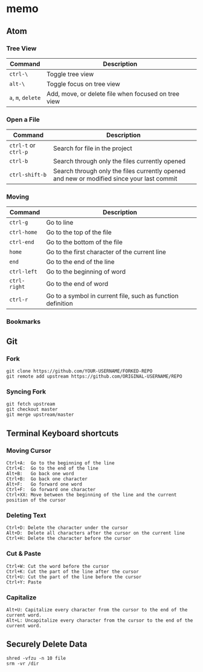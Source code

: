 # memo

## Atom

### Tree View
| Command | Description |
| --- | --- |
| `ctrl-\` | Toggle tree view |
| `alt-\` | Toggle focus on tree view|
| `a`, `m`, `delete` | Add, move, or delete file when focused on tree view|

### Open a File
| Command | Description |
| --- | --- |
| `ctrl-t` or `ctrl-p` | Search for file in the project |
| `ctrl-b` | Search through only the files currently opened |
| `ctrl-shift-b` | Search through only the files currently opened and new or modified since your last commit |

### Moving
| Command | Description |
| --- | --- |
| `ctrl-g` | Go to line |
| `ctrl-home` | Go to the top of the file |
| `ctrl-end` | Go to the bottom of the file |
| `home` | Go to the first character of the current line |
| `end` | Go to the end of the line |
| `ctrl-left` | Go to the beginning of word |
| `ctrl-right` | Go to the end of word |
| `ctrl-r` | Go to a symbol in current file, such as function definition |

### Bookmarks

## Git

### Fork
```
git clone https://github.com/YOUR-USERNAME/FORKED-REPO
git remote add upstream https://github.com/ORIGINAL-USERNAME/REPO
```

### Syncing Fork
```
git fetch upstream
git checkout master
git merge upstream/master
```

## Terminal Keyboard shortcuts

### Moving Cursor
```
Ctrl+A:  Go to the beginning of the line
Ctrl+E:  Go to the end of the line
Alt+B:   Go back one word
Ctrl+B:  Go back one character
Alt+F:   Go forward one word
Ctrl+F:  Go forward one character
Ctrl+XX: Move between the beginning of the line and the current position of the cursor
```

### Deleting Text
```
Ctrl+D: Delete the character under the cursor
Alt+D:  Delete all characters after the cursor on the current line
Ctrl+H: Delete the character before the cursor
``` 

### Cut & Paste
```
Ctrl+W: Cut the word before the cursor
Ctrl+K: Cut the part of the line after the cursor
Ctrl+U: Cut the part of the line before the cursor
Ctrl+Y: Paste
```

### Capitalize
```
Alt+U: Capitalize every character from the cursor to the end of the current word.
Alt+L: Uncapitalize every character from the cursor to the end of the current word.
```

## Securely Delete Data
```
shred -vfzu -n 10 file
srm -vr /dir
```
